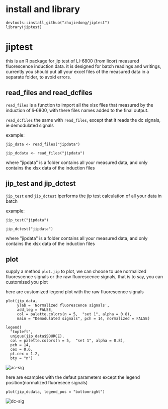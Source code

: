 # install and library

```
devtools::install_github("zhujiedong/jiptest")
library(jiptest)
```

# jiptest

this is an R package for jip test of LI-6800 (from licor) measured fluorescence induction data. it is designed for batch readings and writings,
currently you should put all your excel files of the measured data in a separate folder, to avoid errors.

## read_files and read_dcfiles

`read_files` is a function to import all the xlsx files that measured by the induction of li-6800, with there files names added to the final output.

`read_dcfiles` the same with `read_files`, except that it reads the dc signals, ie demodulated signals

example:

```
jip_data <- read_files("jipdata")
```

```
jip_dcdata <- read_files("jipdata")
```

where "jipdata" is a folder contains all your measured data, and only contains the xlsx data of the induction files

## jip_test and jip_dctest

`jip_test`  and `jip_dctest` iperforms the jip test calculation of all your data in batch

example:

```
jip_test("jipdata")

```

```
jip_dctest("jipdata")

```

where "jipdata" is a folder contains all your measured data, and only contains the xlsx data of the induction files

## plot

supply a method `plot.jip` to plot, we can choose to use normalized fluorescence signals or the raw fluorescence signals, that is to say, you can customized you plot

here are customized legend plot with the raw fluorescence signals 
```
plot(jip_data,
     ylab = 'Normalized fluorescence signals',
     add_leg = FALSE,
     col = palette.colors(n = 5,  "set 1", alpha = 0.8),
     main = "Demodulated signals", pch = 14, normalized = FALSE)

legend(
  "topleft",
  unique(jip_data$SOURCE),
  col = palette.colors(n = 5,  "set 1", alpha = 0.8),
  pch = 14,
  cex = 0.6,
  pt.cex = 1.2,
  bty = "n")
```

![ac-sig](https://imgchr.com/i/Devg2t)

here are examples with the defaut parameters except the legend position(normalized fluoresece signals)

```
plot(jip_dcdata, legend_pos = "bottomright")
```
![dc-sig](https://imgchr.com/i/Dev2xP)


